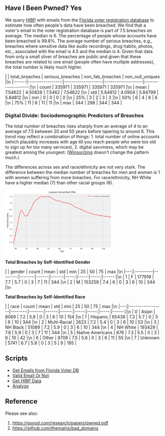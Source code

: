## Have I Been Pwned? Yes

We query [HIBP](https://haveibeenpwned.com/) with emails from the [Florida voter registration database](https://dataverse.harvard.edu/dataset.xhtml?persistentId=doi:10.7910/DVN/UBIG3F) to estimate how often people's data have been breached. We find that a voter's email in the voter registration database is part of 7.5 breaches on average. The median is 6. The percentage of people whose accounts have been breached is  99.8%. The average number of serious breaches, e.g., breaches where sensitive data like audio recordings, drug habits, photos, etc., associated with the email is 4.5 and the median is 4. Given that data from only a small sliver of breaches are public and given that these breaches are related to one email (people often have multiple addresses), the total number is likely much higher.


|       |   total_breaches |   serious_breaches |   non_fab_breaches |   non_null_uniques |\n
|:------|-----------------:|-------------------:|-------------------:|-------------------:|\n
| count |     335971       |       335971       |       335971       |       335971       |\n
| mean  |          7.54622 |            4.50826 |            7.5462  |            7.54622 |\n
| std   |          5.84812 |            4.0904  |            5.84799 |            5.84812 |\n
| min   |          0       |            0       |            0       |            0       |\n
| 25%   |          3       |            2       |            3       |            3       |\n
| 50%   |          6       |            4       |            6       |            6       |\n
| 75%   |         11       |            6       |           11       |           11       |\n
| max   |        344       |          298       |          344       |          344       |


### Digital Divide: Sociodemographic Predictors of Breaches

The total number of breaches rises sharply from an average of 4 to an average of 7.5 between 20 and 50 years before tapering to around 6. This trend may reflect a combination of things: 1. total number of online accounts (which plausibly increases with age till you reach people who were too old to sign up for too many services), 2. digital savviness, which may be greatest among the youngest. ([Winsorizing](figs/age_winsorized_breaches.png) doesn't change the pattern much.)

The differences across sex and race/ethnicity are not very stark. The difference between the median number of breaches for men and women is 1 with women suffering from more breaches. For race/ethnicity, NH White have a higher median (7) than other racial groups (6).

<img src = "figs/age_breaches.png" width = 350px>


**Total Breaches by Self-Identified Gender**


|    | gender   |   count |   mean |   std |   min |   25 |   50 |   75 |   max |\n
|---:|:---------|--------:|-------:|------:|------:|-----:|-----:|-----:|------:|\n
|  1 | F        |  177919 |    7.7 |   5.7 |     0 |    3 |    7 |   11 |   344 |\n
|  2 | M        |  153259 |    7.4 |   6   |     0 |    3 |    6 |   10 |   344 |\n


**Total Breaches by Self-Identified Race**

|    | race        		|   count |   mean |   std |   min |   25 |   50 |   75 |   max |\n
|---:|:-----------------|--------:|-------:|------:|------:|-----:|-----:|-----:|------:|\n
|  0 | Asian            |    8069 |    7.2 |   5.8 |     0 |    3 |    6 |   10 |   154 |\n
|  1 | Hispanic         |   65438 |    7.3 |   5.7 |     0 |    3 |    6 |   10 |   344 |\n
|  2 | Multi-Racial     |    2623 |    7.2 |   5.4 |     0 |    3 |    6 |   10 |    53 |\n
|  3 | NH Black         |   51089 |    7.2 |   5.9 |     0 |    3 |    6 |   10 |   344 |\n
|  4 | NH White         |  193429 |    7.8 |   5.9 |     0 |    3 |    7 |   11 |   344 |\n
|  5 | Native Americans |     876 |    7.3 |   5.5 |     0 |    3 |    6 |   10 |    42 |\n
|  6 | Other            |    8706 |    7.5 |   5.6 |     0 |    3 |    6 |   11 |    55 |\n
|  7 | Unknown          |    5741 |    6.7 |   5.9 |     0 |    3 |    5 |    9 |   195 |


## Scripts

* [Get Emails from Florida Voter DB](notebooks/01_fl_dat.ipynb)
* [Valid Email Or Not](notebooks/01a_valid_email_or_not.ipynb)
* [Get HIBP Data](notebooks/02_get_fl_hibp.ipynb)
* [Analyze](notebooks/03_concat_fl_dat_analyze.ipynb)

## Reference

Please see also:

1. https://gsood.com/research/papers/pwned.pdf
2. https://github.com/themains/bad_domains


